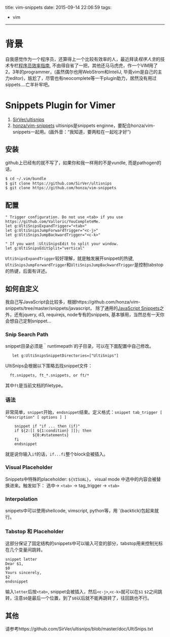 title: vim-snippets
date: 2015-09-14 22:06:59
tags:
- vim
---
# 背景
自我感觉作为一个程序员，还算得上一个比较有效率的人，最近拜读*程序人生*的技术专栏[程序员效率指南](http://mp.weixin.qq.com/s?__biz=MzA3NDM0ODQwMw==&mid=206041450&idx=1&sn=3982c8cc45d7c47f0fbc19fe8371490f&scene=0#rd), 不由得自省了一把，其他还马马虎虎，作一个VIM用了2，3年的programmer，(虽然偶尔也用WebStrom和InteliJ, 毕竟vim是自己的主力editor)，尴尬了，尽管也有neocomplete等一干plugin助力，居然没有用过sippets....亡羊补牢吧。
<!-- more -->
# Snippets Plugin for Vimer
1. [SirVer/ultisnips](https://github.com/SirVer/ultisnips)
2. [honza/vim-snippets](https://github.com/honza/vim-snippets)
ultisnips是snippets enginne，要配合honza/vim-snippets一起用。(画外音：“我知道，要两粒在一起吃才好")

## 安装
github上已经有的就不写了，如果你和我一样用的不是vundle, 而是pathogen的话，
```bash
$ cd ~/.vim/bundle
$ git clone https://github.com/SirVer/ultisnips
$ git clone https://github.com/honza/vim-snippets
```

## 配置
```vim
" Trigger configuration. Do not use <tab> if you use https://github.com/Valloric/YouCompleteMe.
let g:UltiSnipsExpandTrigger="<tab>"
let g:UltiSnipsJumpForwardTrigger="<c-j>"
let g:UltiSnipsJumpBackwardTrigger="<c-k>"

" If you want :UltiSnipsEdit to split your window.
let g:UltiSnipsEditSplit="vertical"
```
`UltiSnipsExpandTrigger`较好理解，就是触发展开snippet的热键, `UltiSnipsJumpForwardTrigger`和`UltiSnipsJumpBackwardTrigger`是控制tabstop的热键，后面有详述。

## 如何自定义
我自己写JavaScript会比较多，根据https://github.com/honza/vim-snippets/tree/master/snippets/javascript，
除了通用的[JavaScript Snippets](https://github.com/honza/vim-snippets/blob/master/snippets/javascript/javascript.snippets)之外，还有jquery, d3, requirejs, node专有的snippets, 基本够用，当然总有一天你会想自己定制snippet...

### Snip Search Path
snippet目录必须是｀runtimepath`的子目录，可以在下面配置中自己修改。
```
   let g:UltiSnipsSnippetDirectories=["UltiSnips"]
```
UltiSnips会根据以下策略去找snippet文件：
```
  ft.snippets, ft_*.snippets, or ft/* 
```
其中`ft`是当前文档的filetype。

### 语法
非常简单，`snippet`开始，`endsnippet`结束。定义格式：`snippet tab_trigger [ "description" [ options ] ]`
```
    snippet if "if ... then (if)"
    if ${2:[[ ${1:condition} ]]}; then
            ${0:#statements}
    fi
    endsnippet
```
就是说你输入`if`的话，`if...fi`整个block会被插入。

### Visual Placeholder
Snippets中特殊的placeholder: `${VISUAL}`， visual mode 中选中的内容会被替换进来。触发如下：
选中-> `<tab>` -> tag_trigger -> `<tab>`


### Interpolation
snippets中可以使用shellcode, vimscript, python等，用    `(backtick)包起来就行。

### Tabstop 和 Placeholder
这部分保证了固定结构的snippets中可以输入可变的部分，tabstop用来控制光标在几个变量间跳转。
```
snippet letter
Dear $1,
$0
Yours sincerely,
$2
endsnippet
```
输入`letter`后按`<tab>`, snippet会被插入，然后`<c-j>`,`<c-k>`就可以在`$1` `$2`之间跳转，注意`$0`是最后一个位置，到了`$0`以后就不能再跳转了，往回跳也不行。

## 其他
请参考https://github.com/SirVer/ultisnips/blob/master/doc/UltiSnips.txt

